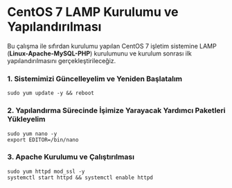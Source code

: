 # CentOS 7 LAMP Kurulumu ve Yapılandırılması
Bu çalışma ile sıfırdan kurulumu yapılan CentOS 7 işletim sistemine LAMP (**Linux-Apache-MySQL-PHP**) kurulumunu ve kurulum sonrası ilk yapılandırılmasını gerçekleştirileceğiz.
### 1. Sistemimizi Güncelleyelim ve Yeniden Başlatalım
    sudo yum update -y && reboot
### 2. Yapılandırma Sürecinde İşimize Yarayacak Yardımcı Paketleri Yükleyelim
    sudo yum nano -y
    export EDITOR=/bin/nano
### 3. Apache Kurulumu ve Çalıştırılması
    sudo yum httpd mod_ssl -y
    systemctl start httpd && systemctl enable httpd
